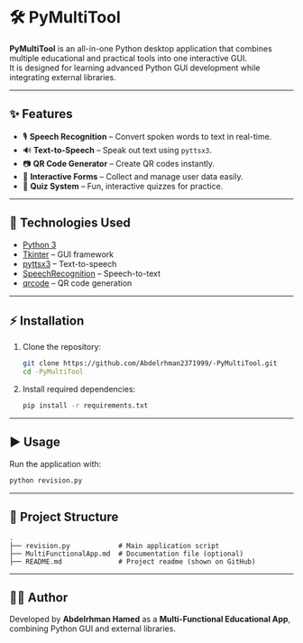# 🛠️ PyMultiTool

**PyMultiTool** is an all-in-one Python desktop application that combines multiple educational and practical tools into one interactive GUI.  
It is designed for learning advanced Python GUI development while integrating external libraries.

---

## ✨ Features
- 🎙️ **Speech Recognition** – Convert spoken words to text in real-time.  
- 🔊 **Text-to-Speech** – Speak out text using `pyttsx3`.  
- 📷 **QR Code Generator** – Create QR codes instantly.  
- 📝 **Interactive Forms** – Collect and manage user data easily.  
- 🎯 **Quiz System** – Fun, interactive quizzes for practice.  

---

## 🚀 Technologies Used
- [Python 3](https://www.python.org/)  
- [Tkinter](https://docs.python.org/3/library/tkinter.html) – GUI framework  
- [pyttsx3](https://pypi.org/project/pyttsx3/) – Text-to-speech  
- [SpeechRecognition](https://pypi.org/project/SpeechRecognition/) – Speech-to-text  
- [qrcode](https://pypi.org/project/qrcode/) – QR code generation  

---

## ⚡ Installation

1. Clone the repository:
   ```bash
   git clone https://github.com/Abdelrhman2371999/-PyMultiTool.git
   cd -PyMultiTool
   ```

2. Install required dependencies:
   ```bash
   pip install -r requirements.txt
   ```

---

## ▶️ Usage
Run the application with:
```bash
python revision.py
```

---

## 📌 Project Structure
```
.
├── revision.py            # Main application script
├── MultiFunctionalApp.md  # Documentation file (optional)
├── README.md              # Project readme (shown on GitHub)
```

---

## 👨‍💻 Author
Developed by **Abdelrhman Hamed** as a **Multi-Functional Educational App**, combining Python GUI and external libraries.  
